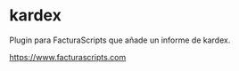 # kardex
   Plugin para FacturaScripts que añade un informe de kardex.

https://www.facturascripts.com